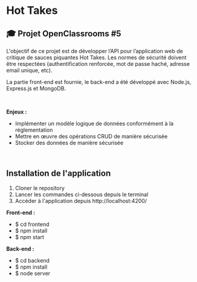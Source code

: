 # Hot Takes

## 🎓 Projet OpenClassrooms #5

L'objectif de ce projet est de développer lʼAPI pour lʼapplication web de critique de sauces piquantes Hot Takes. Les normes de sécurité doivent être respectées (authentification renforcée, mot de passe haché, adresse email unique, etc). 

La partie front-end est fournie, le back-end a été développé avec Node.js, Express.js et MongoDB.


<br>

**Enjeux :**
- Implémenter un modèle logique de données conformément à la réglementation
- Mettre en œuvre des opérations CRUD de manière sécurisée
- Stocker des données de manière sécurisée
<br>

## Installation de l'application

1. Cloner le repository
2. Lancer les commandes ci-dessous depuis le terminal
3. Accéder à l'application depuis http://localhost:4200/

**Front-end :**
- $ cd frontend
- $ npm install
- $ npm start

**Back-end :**
- $ cd backend
- $ npm install
- $ node server
